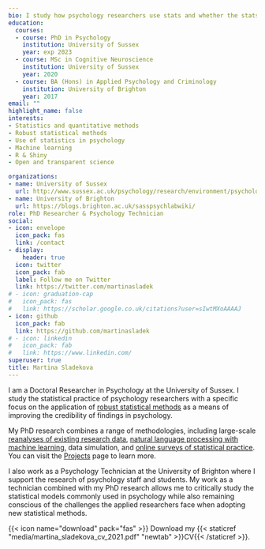 ```yaml
---
bio: I study how psychology researchers use stats and whether the stats they use are up for the job.
education:
  courses:
  - course: PhD in Psychology 
    institution: University of Sussex
    year: exp 2023
  - course: MSc in Cognitive Neuroscience 
    institution: University of Sussex
    year: 2020
  - course: BA (Hons) in Applied Psychology and Criminology
    institution: University of Brighton
    year: 2017
email: ""
highlight_name: false
interests:
- Statistics and quantitative methods
- Robust statistical methods
- Use of statistics in psychology
- Machine learning 
- R & Shiny 
- Open and transparent science

organizations:
- name: University of Sussex
  url: http://www.sussex.ac.uk/psychology/research/environment/psychological-methods
- name: University of Brighton
  url: https://blogs.brighton.ac.uk/sasspsychlabwiki/ 
role: PhD Researcher & Psychology Technician
social:
- icon: envelope
  icon_pack: fas
  link: /contact
- display:
    header: true
  icon: twitter
  icon_pack: fab
  label: Follow me on Twitter
  link: https://twitter.com/martinasladek
# - icon: graduation-cap
#   icon_pack: fas
#   link: https://scholar.google.co.uk/citations?user=sIwtMXoAAAAJ
- icon: github
  icon_pack: fab
  link: https://github.com/martinasladek
# - icon: linkedin
#   icon_pack: fab
#   link: https://www.linkedin.com/
superuser: true
title: Martina Sladekova
---
```


I am a Doctoral Researcher in Psychology at the University of Sussex. I study the statistical practice of psychology researchers with a specific focus on the application of [robust statistical methods](/project_info/proj_robust) as a means of improving the credibility of findings in psychology. 

My PhD research combines a range of methodologies, including large-scale [reanalyses of existing research data](/project_info/proj_shape_of_data), [natural language processing with machine learning](/project_info/proj_nlp), data simulation, and [online surveys of statistical practice](/project_info/proj_stats_practice). You can visit the [Projects](/project/) page to learn more. 

I also work as a Psychology Technician at the University of Brighton where I support the research of psychology staff and students. My work as a technician combined with my PhD research allows me to critically study the statistical models commonly used in psychology while also remaining conscious of the challenges the applied researchers face when adopting new statistical methods. 

{{< icon name="download" pack="fas" >}} Download my {{< staticref "media/martina_sladekova_cv_2021.pdf" "newtab" >}}CV{{< /staticref >}}.
